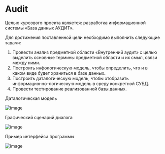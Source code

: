 # Audit
Целью курсового проекта является: разработка информационной системы «База данных АУДИТ».

Для достижения поставленной цели необходимо выполнить следующие задачи:
1. Провести анализ предметной области «Внутренний аудит» с целью выделить основные термины предметной области и их смыл, связи между ними.
2. Построить инфологическую модель, чтобы определить, что и в каком виде будет храниться в базе данных.
3. Построить даталогическую модель, чтобы отобразить информационно-логическую модель в среду конкретной СУБД.
4. Провести тестирование реализованной базы данных.


Даталогическая модель

![image](https://github.com/ManFizz/Audit/assets/57350669/1b1e1eea-2db0-4736-92f3-d557b57c5bdb)

Графический сценарий диалога

![image](https://github.com/ManFizz/Audit/assets/57350669/1559e7bb-8d18-4161-8eca-53545e8e87b8)

Пример интерфейса программы

![image](https://github.com/ManFizz/Audit/assets/57350669/6aa26f47-a746-4610-93af-f8f8442ae6d7)
